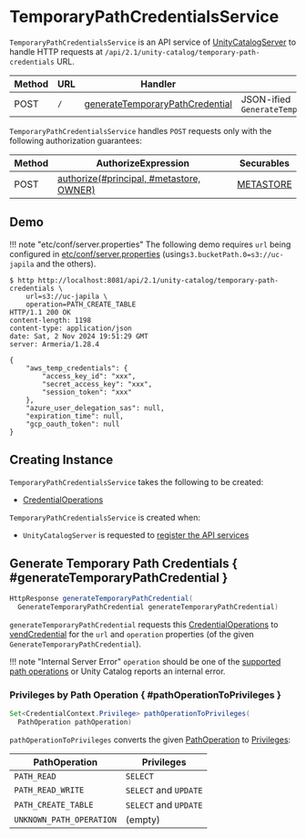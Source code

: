 # TemporaryPathCredentialsService

`TemporaryPathCredentialsService` is an API service of [UnityCatalogServer](UnityCatalogServer.md) to handle HTTP requests at `/api/2.1/unity-catalog/temporary-path-credentials` URL.

Method | URL | Handler | Params
-|-|-|-
 POST | `/` | [generateTemporaryPathCredential](#generateTemporaryPathCredential) | JSON-ified `GenerateTemporaryPathCredential`

`TemporaryPathCredentialsService` handles `POST` requests only with the following authorization guarantees:

Method | AuthorizeExpression | Securables
-|-|-
 POST | [authorize(#principal, #metastore, OWNER)](../server-authorization/AuthorizeExpression.md) | [METASTORE](../basic-server-access-control/index.md#securables)

## Demo

!!! note "etc/conf/server.properties"
    The following demo requires `url` being configured in [etc/conf/server.properties](index.md#server-configuration) (using`s3.bucketPath.0=s3://uc-japila` and the others).

```console
$ http http://localhost:8081/api/2.1/unity-catalog/temporary-path-credentials \
    url=s3://uc-japila \
    operation=PATH_CREATE_TABLE
HTTP/1.1 200 OK
content-length: 1198
content-type: application/json
date: Sat, 2 Nov 2024 19:51:29 GMT
server: Armeria/1.28.4

{
    "aws_temp_credentials": {
        "access_key_id": "xxx",
        "secret_access_key": "xxx",
        "session_token": "xxx"
    },
    "azure_user_delegation_sas": null,
    "expiration_time": null,
    "gcp_oauth_token": null
}
```

## Creating Instance

`TemporaryPathCredentialsService` takes the following to be created:

* <span id="credentialOps"> [CredentialOperations](../credential-vending/CredentialOperations.md)

`TemporaryPathCredentialsService` is created when:

* `UnityCatalogServer` is requested to [register the API services](UnityCatalogServer.md#addServices)

## Generate Temporary Path Credentials { #generateTemporaryPathCredential }

``` java
HttpResponse generateTemporaryPathCredential(
  GenerateTemporaryPathCredential generateTemporaryPathCredential)
```

`generateTemporaryPathCredential` requests this [CredentialOperations](#credentialOps) to [vendCredential](../credential-vending/CredentialOperations.md#vendCredential) for the `url` and `operation` properties (of the given `GenerateTemporaryPathCredential`).

!!! note "Internal Server Error"
    `operation` should be one of the [supported path operations](../credential-vending/index.md#path-operations) or Unity Catalog reports an internal error.

### Privileges by Path Operation { #pathOperationToPrivileges }

```java
Set<CredentialContext.Privilege> pathOperationToPrivileges(
  PathOperation pathOperation)
```

`pathOperationToPrivileges` converts the given [PathOperation](../credential-vending/index.md#path-operations) to [Privileges](../basic-server-access-control/index.md#privileges):

PathOperation | Privileges
-|-
 `PATH_READ` | `SELECT`
 `PATH_READ_WRITE` | `SELECT` and `UPDATE`
 `PATH_CREATE_TABLE` | `SELECT` and `UPDATE`
 `UNKNOWN_PATH_OPERATION` | (empty)
